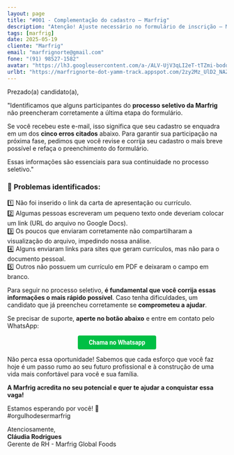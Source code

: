 ```yaml
---
layout: page
title: "#001 - Complementação do cadastro – Marfrig"
description: "Atenção! Ajuste necessário no formulário de inscrição – Marfrig"
tags: [marfrig]
date: 2025-05-19
cliente: "Marfrig"
email: "marfrignorte@gmail.com"
fone: "(91) 98527-1582"
avatar: "https://lh3.googleusercontent.com/a-/ALV-UjV3qLI2eT-tTZmi-bodq6ZjFc062NRBkwl60B9S6eCwRWt12EY=s200-p-k-no"
urlbt: "https://marfrignorte-dot-yamm-track.appspot.com/2zy2Mz_UlD2_NAZYR1jt2iGts5tg9I7e2tUUQVjNR2bZJtDDplgGfhuhTlI-uDHK1imfG2nozdlo1I0QSQyry1Ooe89XJEPWmJh__B66qrkawvcjU8XCp6Fkxn1QvoQO3P7oZNE7HFL5yIkrfuRNDtGdAI3KjbbKBNiL-gRul7lE"
---
```

Prezado(a) candidato(a),  

"Identificamos que alguns participantes do **processo seletivo da Marfrig** não preencheram corretamente a última etapa do formulário. 

Se você recebeu este e-mail, isso significa que seu cadastro se enquadra em um dos **cinco erros citados** abaixo. Para garantir sua participação na próxima fase, pedimos que você revise e corrija seu cadastro o mais breve possível e refaça o preenchimento do formulário. 

Essas informações são essenciais para sua continuidade no processo seletivo."
 

### 🚨 **Problemas identificados:**  

1️⃣ Não foi inserido o link da carta de apresentação ou currículo.  
2️⃣ Algumas pessoas escreveram um pequeno texto onde deveriam colocar um link (URL do arquivo no Google Docs).  
3️⃣ Os poucos que enviaram corretamente não compartilharam a visualização do arquivo, impedindo nossa análise.  
4️⃣ Alguns enviaram links para sites que geram currículos, mas não para o documento pessoal.  
5️⃣ Outros não possuem um currículo em PDF e deixaram o campo em branco.  

Para seguir no processo seletivo, **é fundamental que você corrija essas informações o mais rápido possível**.   Caso tenha dificuldades, um candidato que já preencheu corretamente se **comprometeu a ajudar**. 

Se precisar de suporte, **aperte no botão abaixo** e entre em contato pelo WhatsApp:  

<center><a href="{{ page.urlbt }}" class="btn" style="display: inline-block;padding: 8px 25px;color: white;font-size: 14px;text-decoration: none;border-radius: 4px;text-align: center;cursor: pointer;display: inline-block;font-weight: 700;font-family: 'Roboto', Tahoma, Verdana, Segoe, sans-serif;background-color: #00bf44;">Chama no Whatsapp</a></center>

Não perca essa oportunidade! 
Sabemos que cada esforço que você faz hoje é um passo rumo ao seu futuro profissional e à construção de uma vida mais confortável para você e sua família.

 **A Marfrig acredita no seu potencial e quer te ajudar a conquistar essa vaga!**  

Estamos esperando por você! 🚀  
#orgulhodesermarfrig  

Atenciosamente,  <br>
**Cláudia Rodrigues**<br>
Gerente de RH - Marfrig Global Foods
